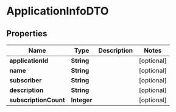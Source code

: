 

# ApplicationInfoDTO

## Properties

Name | Type | Description | Notes
------------ | ------------- | ------------- | -------------
**applicationId** | **String** |  |  [optional]
**name** | **String** |  |  [optional]
**subscriber** | **String** |  |  [optional]
**description** | **String** |  |  [optional]
**subscriptionCount** | **Integer** |  |  [optional]



